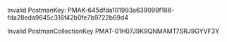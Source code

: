 Invalid PostmanKey: PMAK-645dfda101993a639099f186-fda28eda9645c316f42b0fe7b9722b69d4

Invalid PostmanCollectionKey PMAT-01H07J9K9QNMAMT7SRJ9GYVF3Y


